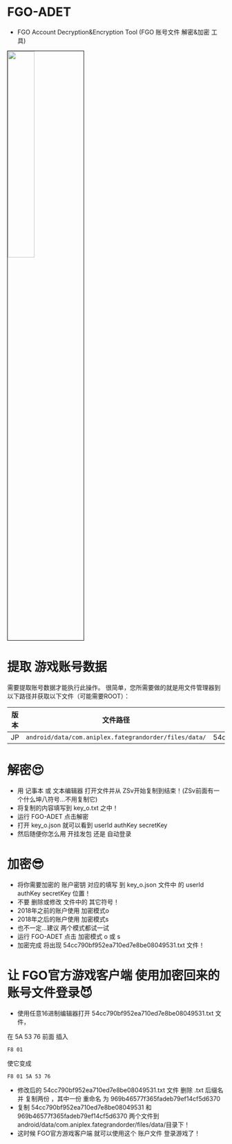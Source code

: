 # FGO-ADET
- FGO Account Decryption&amp;Encryption Tool (FGO 账号文件 解密&amp;加密 工具)
<img width="35%" style="border: 1px solid black" src="https://i.imgur.com/Bb5iUlu.png">

# 提取 游戏账号数据

需要提取账号数据才能执行此操作。
很简单，您所需要做的就是用文件管理器到以下路径并获取以下文件（可能需要ROOT）： 

| 版本 | 文件路径 | 文件名称 |
| --- | --- | --- | 
| JP | `android/data/com.aniplex.fategrandorder/files/data/` | 54cc790bf952ea710ed7e8be08049531 |

# 解密😍
- 用 记事本 或 文本编辑器 打开文件并从 ZSv开始复制到结束！(ZSv前面有一个什么坤八符号…不用复制它)
- 将复制的内容填写到 key_o.txt 之中！
- 运行 FGO-ADET 点击解密
- 打开 key_o.json 就可以看到 userId authKey secretKey 
- 然后随便你怎么用 开挂发包 还是 自动登录


# 加密😎
- 将你需要加密的 账户密钥 对应的填写 到 key_o.json 文件中 的 userId authKey secretKey 位置！
- 不要 删除或修改 文件中的 其它符号！
- 2018年之前的账户使用 加密模式o
- 2018年之后的账户使用 加密模式s
- 也不一定...建议 两个模式都试一试
- 运行 FGO-ADET 点击 加密模式 o 或 s
- 加密完成 将出现 54cc790bf952ea710ed7e8be08049531.txt 文件！

# 让 FGO官方游戏客户端 使用加密回来的账号文件登录😈

- 使用任意16进制编辑器打开 54cc790bf952ea710ed7e8be08049531.txt 文件，

在 5A 53 76 前面 插入 
```console
F8 01
  ```

使它变成
```console
F8 01 5A 53 76 
  ```
- 修改后的 54cc790bf952ea710ed7e8be08049531.txt 文件 删除 .txt 后缀名 并 复制两份 ，其中一份 重命名 为 969b46577f365fadeb79ef14cf5d6370
- 复制 54cc790bf952ea710ed7e8be08049531 和 969b46577f365fadeb79ef14cf5d6370 两个文件到 android/data/com.aniplex.fategrandorder/files/data/目录下！
- 这时候 FGO官方游戏客户端 就可以使用这个 账户文件 登录游戏了！

















